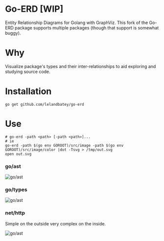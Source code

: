 # Go-ERD [WIP]

Entity Relationship Diagrams for Golang with GraphViz. This fork of the Go-ERD package supports multiple packages (though that support is somewhat buggy).

# Why

Visualize package's types and their inter-relationships to aid exploring and studying source code.

# Installation

```
go get github.com/lelandbatey/go-erd
```

# Use

```
# go-erd -path <path> [-path <path>]...
# ie
go-erd -path $(go env GOROOT)/src/image -path $(go env GOROOT)/src/image/color |dot -Tsvg > /tmp/out.svg
open out.svg
```

### go/ast

![go/ast](https://cdn.rawgit.com/gmarik/go-erd/master/examples/go-ast.svg)

### go/types

![go/ast](https://cdn.rawgit.com/gmarik/go-erd/master/examples/go-types.svg)

### net/http

Simple on the outside very complex on the inside.

![go/ast](https://cdn.rawgit.com/gmarik/go-erd/master/examples/net-http.svg)
